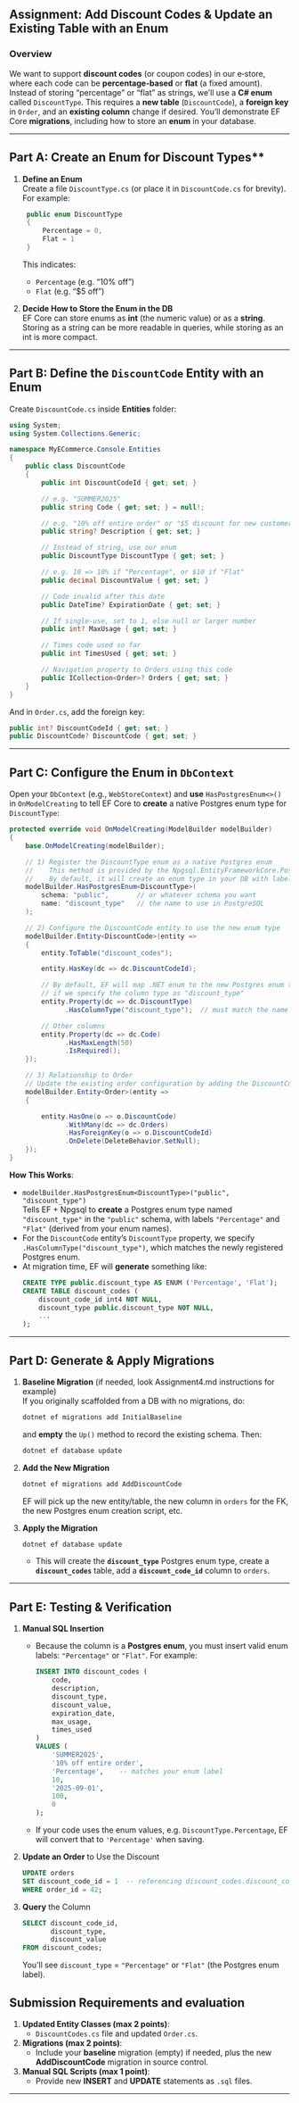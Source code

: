 ## **Assignment: Add Discount Codes & Update an Existing Table with an Enum**

### **Overview**

We want to support **discount codes** (or coupon codes) in our e‐store, where each code can be **percentage‐based** or **flat** (a fixed amount). Instead of storing “percentage” or “flat” as strings, we’ll use a **C# enum** called `DiscountType`. This requires a **new table** (`DiscountCode`), a **foreign key** in `Order`, and an **existing column** change if desired. You’ll demonstrate EF Core **migrations**, including how to store an **enum** in your database.

---

## **Part A: Create an Enum for Discount Types\*\***

1. **Define an Enum**  
   Create a file `DiscountType.cs` (or place it in `DiscountCode.cs` for brevity). For example:

   ```csharp
    public enum DiscountType
    {
        Percentage = 0,
        Flat = 1
    }
   ```

   This indicates:

   - `Percentage` (e.g. “10% off”)
   - `Flat` (e.g. “$5 off”)

2. **Decide How to Store the Enum in the DB**  
   EF Core can store enums as **int** (the numeric value) or as a **string**. Storing as a string can be more readable in queries, while storing as an int is more compact.

---

## **Part B: Define the `DiscountCode` Entity with an Enum**

Create `DiscountCode.cs` inside **Entities** folder:

```csharp
using System;
using System.Collections.Generic;

namespace MyECommerce.Console.Entities
{
    public class DiscountCode
    {
        public int DiscountCodeId { get; set; }

        // e.g. "SUMMER2025"
        public string Code { get; set; } = null!;

        // e.g. "10% off entire order" or "$5 discount for new customers"
        public string? Description { get; set; }

        // Instead of string, use our enum
        public DiscountType DiscountType { get; set; }

        // e.g. 10 => 10% if "Percentage", or $10 if "Flat"
        public decimal DiscountValue { get; set; }

        // Code invalid after this date
        public DateTime? ExpirationDate { get; set; }

        // If single-use, set to 1, else null or larger number
        public int? MaxUsage { get; set; }

        // Times code used so far
        public int TimesUsed { get; set; }

        // Navigation property to Orders using this code
        public ICollection<Order>? Orders { get; set; }
    }
}
```

And in `Order.cs`, add the foreign key:

```csharp
public int? DiscountCodeId { get; set; }
public DiscountCode? DiscountCode { get; set; }
```

---

## **Part C: Configure the Enum in `DbContext`**

Open your `DbContext` (e.g., `WebStoreContext`) and **use** `HasPostgresEnum<>()` in `OnModelCreating` to tell EF Core to **create** a native Postgres enum type for `DiscountType`:

```csharp
protected override void OnModelCreating(ModelBuilder modelBuilder)
{
    base.OnModelCreating(modelBuilder);

    // 1) Register the DiscountType enum as a native Postgres enum
    //    This method is provided by the Npgsql.EntityFrameworkCore.PostgreSQL extension.
    //    By default, it will create an enum type in your DB with labels "Percentage" and "Flat".
    modelBuilder.HasPostgresEnum<DiscountType>(
        schema: "public",       // or whatever schema you want
        name: "discount_type"   // the name to use in PostgreSQL
    );

    // 2) Configure the DiscountCode entity to use the new enum type
    modelBuilder.Entity<DiscountCode>(entity =>
    {
        entity.ToTable("discount_codes");

        entity.HasKey(dc => dc.DiscountCodeId);

        // By default, EF will map .NET enum to the new Postgres enum type
        // if we specify the column type as "discount_type"
        entity.Property(dc => dc.DiscountType)
              .HasColumnType("discount_type");  // must match the name above

        // Other columns
        entity.Property(dc => dc.Code)
              .HasMaxLength(50)
              .IsRequired();
    });

    // 3) Relationship to Order
    // Update the existing order configuration by adding the DiscountCode relation
    modelBuilder.Entity<Order>(entity =>
    {

        entity.HasOne(o => o.DiscountCode)
              .WithMany(dc => dc.Orders)
              .HasForeignKey(o => o.DiscountCodeId)
              .OnDelete(DeleteBehavior.SetNull);
    });
}
```

**How This Works**:

- `modelBuilder.HasPostgresEnum<DiscountType>("public", "discount_type")`  
   Tells EF + Npgsql to **create** a Postgres enum type named `"discount_type"` in the `"public"` schema, with labels `"Percentage"` and `"Flat"` (derived from your enum names).
- For the `DiscountCode` entity’s `DiscountType` property, we specify `.HasColumnType("discount_type")`, which matches the newly registered Postgres enum.
- At migration time, EF will **generate** something like:
  ```sql
  CREATE TYPE public.discount_type AS ENUM ('Percentage', 'Flat');
  CREATE TABLE discount_codes (
      discount_code_id int4 NOT NULL,
      discount_type public.discount_type NOT NULL,
      ...
  );
  ```

---

## **Part D: Generate & Apply Migrations**

1. **Baseline Migration** (if needed, look Assignment4.md instructions for example)  
   If you originally scaffolded from a DB with no migrations, do:

   ```bash
   dotnet ef migrations add InitialBaseline
   ```

   and **empty** the `Up()` method to record the existing schema. Then:

   ```bash
   dotnet ef database update
   ```

2. **Add the New Migration**

   ```bash
   dotnet ef migrations add AddDiscountCode
   ```

   EF will pick up the new entity/table, the new column in `orders` for the FK, the new Postgres enum creation script, etc.

3. **Apply the Migration**

   ```bash
   dotnet ef database update
   ```

   - This will create the **`discount_type`** Postgres enum type, create a **`discount_codes`** table, add a **`discount_code_id`** column to `orders`.

---

## **Part E: Testing & Verification**

1. **Manual SQL Insertion**

   - Because the column is a **Postgres enum**, you must insert valid enum labels: `"Percentage"` or `"Flat"`. For example:
     ```sql
     INSERT INTO discount_codes (
         code,
         description,
         discount_type,
         discount_value,
         expiration_date,
         max_usage,
         times_used
     )
     VALUES (
         'SUMMER2025',
         '10% off entire order',
         'Percentage',    -- matches your enum label
         10,
         '2025-09-01',
         100,
         0
     );
     ```
   - If your code uses the enum values, e.g. `DiscountType.Percentage`, EF will convert that to `'Percentage'` when saving.

2. **Update an Order** to Use the Discount

   ```sql
   UPDATE orders
   SET discount_code_id = 1  -- referencing discount_codes.discount_code_id
   WHERE order_id = 42;
   ```

3. **Query** the Column

   ```sql
   SELECT discount_code_id,
          discount_type,
          discount_value
   FROM discount_codes;
   ```

   You’ll see `discount_type` = `"Percentage"` or `"Flat"` (the Postgres enum label).

## **Submission Requirements and evaluation**

1. **Updated Entity Classes (max 2 points)**:
   - `DiscountCodes.cs` file and updated `Order.cs`.
2. **Migrations (max 2 points)**:
   - Include your **baseline** migration (empty) if needed, plus the new **AddDiscountCode** migration in source control.
3. **Manual SQL Scripts (max 1 point)**:
   - Provide new **INSERT** and **UPDATE** statements as `.sql` files.

---
